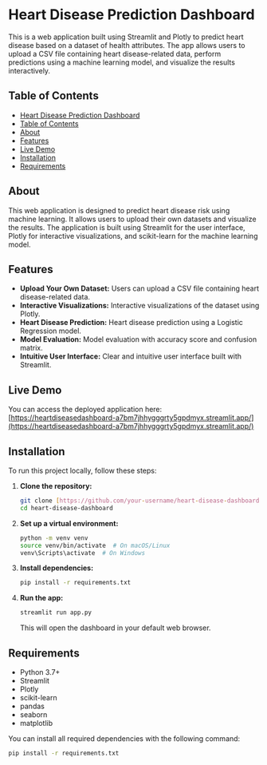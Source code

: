 # Heart Disease Prediction Dashboard

This is a web application built using Streamlit and Plotly to predict heart disease based on a dataset of health attributes. The app allows users to upload a CSV file containing heart disease-related data, perform predictions using a machine learning model, and visualize the results interactively.

## Table of Contents

-   [Heart Disease Prediction Dashboard](#heart-disease-prediction-dashboard)
-   [Table of Contents](#table-of-contents)
-   [About](#about)
-   [Features](#features)
-   [Live Demo](#live-demo)
-   [Installation](#installation)
-   [Requirements](#requirements)

## About

This web application is designed to predict heart disease risk using machine learning. It allows users to upload their own datasets and visualize the results. The application is built using Streamlit for the user interface, Plotly for interactive visualizations, and scikit-learn for the machine learning model.

## Features

-   **Upload Your Own Dataset:** Users can upload a CSV file containing heart disease-related data.
-   **Interactive Visualizations:** Interactive visualizations of the dataset using Plotly.
-   **Heart Disease Prediction:** Heart disease prediction using a Logistic Regression model.
-   **Model Evaluation:** Model evaluation with accuracy score and confusion matrix.
-   **Intuitive User Interface:** Clear and intuitive user interface built with Streamlit.

## Live Demo

You can access the deployed application here: [https://heartdiseasedashboard-a7bm7jhhygggrty5gpdmyx.streamlit.app/](https://heartdiseasedashboard-a7bm7jhhygggrty5gpdmyx.streamlit.app/)

## Installation

To run this project locally, follow these steps:

1.  **Clone the repository:**

    ```bash
    git clone [https://github.com/your-username/heart-disease-dashboard.git](https://github.com/your-username/heart-disease-dashboard.git)
    cd heart-disease-dashboard
    ```

2.  **Set up a virtual environment:**

    ```bash
    python -m venv venv
    source venv/bin/activate  # On macOS/Linux
    venv\Scripts\activate  # On Windows
    ```

3.  **Install dependencies:**

    ```bash
    pip install -r requirements.txt
    ```

4.  **Run the app:**

    ```bash
    streamlit run app.py
    ```

    This will open the dashboard in your default web browser.

## Requirements

-   Python 3.7+
-   Streamlit
-   Plotly
-   scikit-learn
-   pandas
-   seaborn
-   matplotlib

You can install all required dependencies with the following command:

```bash
pip install -r requirements.txt